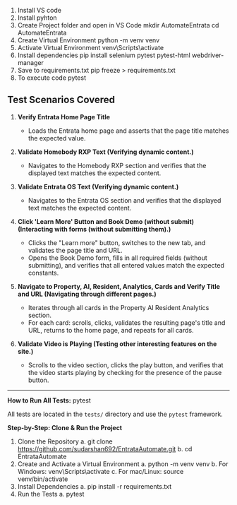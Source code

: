 1. Install VS code
2. Install pyhton
3. Create Project folder and open in VS Code
	mkdir AutomateEntrata
	cd AutomateEntrata
3. Create Virtual Environment
	python -m venv venv
4. Activate Virtual Environment
	venv\Scripts\activate
5. Install dependencies
	pip install selenium pytest pytest-html webdriver-manager
6. Save to requirements.txt
	pip freeze > requirements.txt
7. To execute code 
	pytest

## Test Scenarios Covered

1. **Verify Entrata Home Page Title**
   - Loads the Entrata home page and asserts that the page title matches the expected value.

2. **Validate Homebody RXP Text (Verifying dynamic content.)**
   - Navigates to the Homebody RXP section and verifies that the displayed text matches the expected content.

3. **Validate Entrata OS Text (Verifying dynamic content.)**
   - Navigates to the Entrata OS section and verifies that the displayed text matches the expected content.

4. **Click 'Learn More' Button and Book Demo (without submit) (Interacting with forms (without submitting them).)**
   - Clicks the "Learn more" button, switches to the new tab, and validates the page title and URL.
   - Opens the Book Demo form, fills in all required fields (without submitting), and verifies that all entered values match the expected constants.

5. **Navigate to Property, AI, Resident, Analytics, Cards and Verify Title and URL (Navigating through different pages.)**
   - Iterates through all cards in the Property AI Resident Analytics section.
   - For each card: scrolls, clicks, validates the resulting page's title and URL, returns to the home page, and repeats for all cards.

6. **Validate Video is Playing (Testing other interesting features on the site.)**
   - Scrolls to the video section, clicks the play button, and verifies that the video starts playing by checking for the presence of the pause button.

---

**How to Run All Tests:**
pytest

All tests are located in the `tests/` directory and use the `pytest` framework.


**Step-by-Step: Clone & Run the Project**

1. Clone the Repository
	a. git clone https://github.com/sudarshan692/EntrataAutomate.git
	b. cd EntrataAutomate
2. Create and Activate a Virtual Environment
	a. python -m venv venv
	b. For Windows: venv\Scripts\activate
	c. For mac/Linux: source venv/bin/activate
3. Install Dependencies
	a. pip install -r requirements.txt
4. Run the Tests
	a. pytest


